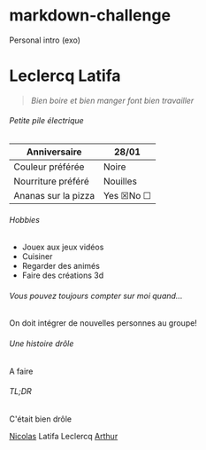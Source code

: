 # markdown-challenge
Personal intro (exo)
# Leclercq Latifa
> *Bien boire et bien manger font bien travailler*
###### Petite pile électrique
|Anniversaire|28/01|
|---|---|
|Couleur préférée|Noire|
|Nourriture préféré |Nouilles|
|Ananas sur la pizza |Yes &#9746;No &#9744;|

 

###### Hobbies
* Jouex aux jeux vidéos
* Cuisiner
* Regarder des animés
* Faire des créations 3d

###### Vous pouvez toujours compter sur moi quand...
On doit intégrer de nouvelles personnes au groupe!

###### Une histoire drôle
A faire

###### TL;DR
C'était bien drôle

[Nicolas](https://github.com/lambertnicolas/markdown-challenge) Latifa Leclercq [Arthur](https://github.com/kingdragox99/markdown-challenge)